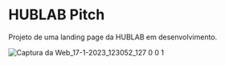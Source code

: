 # HUBLAB Pitch

Projeto de uma landing page da HUBLAB em desenvolvimento.

![Captura da Web_17-1-2023_123052_127 0 0 1](https://user-images.githubusercontent.com/49007553/212941978-6a4cc4d0-a41c-438b-823b-b079ee3183c0.jpeg)
